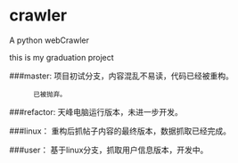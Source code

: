 # crawler

A python webCrawler

this is my graduation project

###master:
          项目初试分支，内容混乱不易读，代码已经被重构。

          已被抛弃。

###refactor:
           天峰电脑运行版本，未进一步开发。

###linux：
           重构后抓帖子内容的最终版本，数据抓取已经完成。

###user：
            基于linux分支，抓取用户信息版本，开发中。